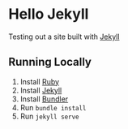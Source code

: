 # Hello Jekyll
Testing out a site built with [Jekyll](https://jekyllrb.com)

## Running Locally
1. Install [Ruby](https://www.ruby-lang.org/en/)
1. Install [Jekyll](https://jekyllrb.com/)
1. Install [Bundler](https://bundler.io/)
1. Run `bundle install`
1. Run `jekyll serve`
